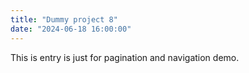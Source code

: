 ```yaml
---
title: "Dummy project 8"
date: "2024-06-18 16:00:00"
---
```


This is entry is just for pagination and navigation demo.